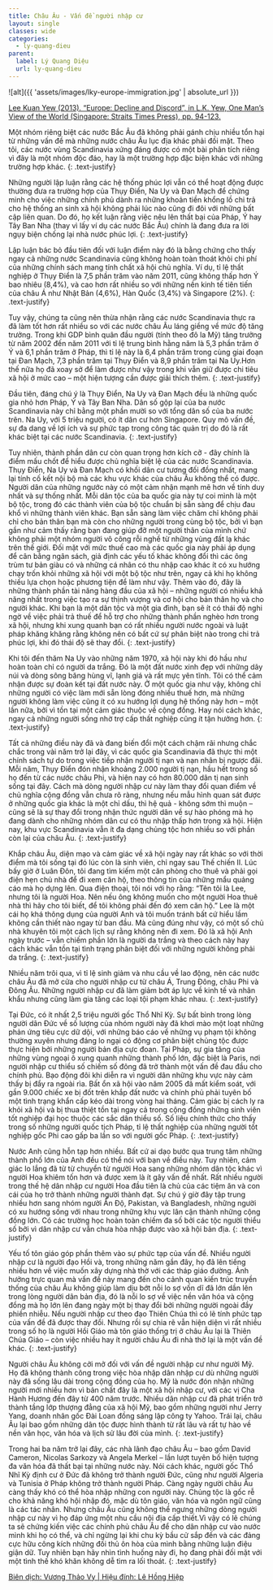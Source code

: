 ```yaml
---
title: Châu Âu - Vấn đề người nhập cư
layout: single
classes: wide
categories:
  - ly-quang-dieu
parent:
  label: Lý Quang Diệu
  url: ly-quang-dieu
---
```


![alt]({{ 'assets/images/lky-europe-immigration.jpg' | absolute_url }})
> <cite>
<a target="_blank" href="https://nghiencuuquocte.org/2014/06/15/ly-quang-dieu-ve-chau-au/">
Lee Kuan Yew (2013). “Europe: Decline and Discord”, in L.K. Yew, One Man’s View of the World (Singapore: Straits Times Press), pp. 94-123.
</a>

Một nhóm riêng biệt các nước Bắc Âu đã không phải gánh chịu nhiều tổn hại từ những vấn đề mà những nước châu Âu lục địa khác phải đối mặt. Theo tôi, các nước vùng Scandinavia xứng đáng được có một bài phân tích riêng vì đây là một nhóm độc đáo, hay là một trường hợp đặc biện khác với những trường hợp khác.
{: .text-justify}

Những người lập luận rằng các hệ thống phúc lợi vẫn có thể hoạt động được thường đưa ra trường hợp của Thụy Điển, Na Uy và Đan Mạch để chứng minh cho việc những chính phủ dành ra những khoản tiền khổng lồ chi trả cho hệ thống an sinh xã hội không phải lúc nào cũng đi đôi với những bất cập liên quan. Do đó, họ kết luận rằng việc nêu lên thất bại của Pháp, Ý hay Tây Ban Nha (thay vì lấy ví dụ các nước Bắc Âu) chính là đang đưa ra lời ngụy biện chống lại nhà nước phúc lợi.
{: .text-justify}

Lập luận bác bỏ đầu tiên đối với luận điểm này đó là bằng chứng cho thấy ngay cả những nước Scandinavia cũng không hoàn toàn thoát khỏi chi phí của những chính sách mang tính chất xã hội chủ nghĩa. Ví dụ, tỉ lệ thất nghiệp ở Thụy Điển là 7,5 phần trăm vào năm 2011, cũng không thấp hơn Ý bao nhiêu (8,4%), và cao hơn rất nhiều so với những nền kinh tế tiên tiến của châu Á như Nhật Bản (4,6%), Hàn Quốc (3,4%) và Singapore (2%).
{: .text-justify}

Tuy vậy, chúng ta cũng nên thừa nhận rằng các nước Scandinavia thực ra đã làm tốt hơn rất nhiều so với các nước châu Âu láng giềng về mức độ tăng trưởng. Trong khi GDP bình quân đầu người (tính theo đô la Mỹ) tăng trưởng từ năm 2002 đến năm 2011 với tỉ lệ trung bình hằng năm là 5,3 phần trăm ở Ý và 6,1 phần trăm ở Pháp, thì tỉ lệ này là 6,4 phần trăm trong cùng giai đoạn tại Đan Mạch, 7,3 phần trăm tại Thụy Điển và 8,9 phần trăm tại Na Uy.Hơn thế nữa họ đã xoay sở để làm được như vậy trong khi vẫn giữ được chi tiêu xã hội ở mức cao – một hiện tượng cần được giải thích thêm.
{: .text-justify}

Đầu tiên, đáng chú ý là Thụy Điển, Na Uy và Đan Mạch đều là những quốc gia nhỏ hơn Pháp, Ý và Tây Ban Nha. Dân số gộp lại của ba nước Scandinavia này chỉ bằng một phần mười so với tổng dân số của ba nước trên. Na Uy, với 5 triệu người, có ít dân cư hơn Singapore. Quy mô vấn đề, sự đa dang về lợi ích và sự phức tạp trong công tác quản trị do đó là rất khác biệt tại các nước Scandinavia.
{: .text-justify}

Tuy nhiên, thành phần dân cư còn quan trọng hơn kích cỡ - đây chính là điểm mấu chốt để hiểu được chủ nghĩa biệt lệ của các nước Scandinavia. Thụy Điển, Na Uy và Đan Mạch có khối dân cư tương đối đồng nhất, mang lại tính cố kết nội bộ mà các khu vực khác của châu Âu không thể có được. Người dân của những ngước này có một cảm nhận mạnh mẽ hơn về tính duy nhất và sự thống nhất. Mỗi dân tộc của ba quốc gia này tự coi mình là một bộ tộc, trong đó các thành viên của bộ tộc chuẩn bị sẵn sàng để chịu đau khổ vì những thành viên khác. Bạn sẵn sàng làm việc chăm chỉ không phải chỉ cho bản thân bạn mà còn cho những người trong cùng bộ tộc, bởi vì bạn gần như cảm thấy rằng bạn đang giúp đỡ một người thân của mình chứ không phải một nhóm người vô công rỗi nghề từ những vùng đất lạ khác trên thế giới. Đối mặt với mức thuế cao mà các quốc gia này phải áp dụng để cân bằng ngân sách, giả định các yếu tố khác không đổi thì các ông trùm tư bản giàu có và những cá nhân có thu nhập cao khác ít có xu hướng chạy trốn khỏi những xã hội với một bộ tộc như trên, ngay cả khi họ không thiếu lựa chọn hoặc phương tiện để làm như vậy. Thêm vào đó, đây là những thành phần tài năng hàng đầu của xã hội – những người có nhiều khả năng nhất trong việc tạo ra sự thịnh vượng và cơ hội cho bản thân họ và cho người khác. Khi bạn là một dân tộc và một gia đình, bạn sẽ ít có thái độ nghi ngờ về việc phải trả thuế để hỗ trợ cho những thành phần nghèo hơn trong xã hội, nhưng khi xung quanh bạn có rất nhiều người nước ngoài và luật pháp khăng khăng rằng không nên có bất cứ sự phân biệt nào trong chi trả phúc lợi, khi đó thái độ sẽ thay đổi.
{: .text-justify}

Khi tôi đến thăm Na Uy vào những năm 1970, xã hội này khi đó hầu như hoàn toàn chỉ có người da trắng. Đó là một đất nước xinh đẹp với những dãy núi và dòng sông băng hùng vĩ, lạnh giá và rất mực yên tĩnh. Tôi có thể cảm nhận được sự đoàn kết tại đất nước này. Ở một quốc gia như vậy, không chỉ những người có việc làm mới sẵn lòng đóng nhiều thuế hơn, mà những người không làm việc cũng ít có xu hướng lợi dụng hệ thống này hơn – một lần nữa, bởi vì tồn tại một cảm giác thuộc về cộng đồng. Hay nói cách khác, ngay cả những người sống nhờ trợ cấp thất nghiệp cũng ít tận hưởng hơn.
{: .text-justify}

Tất cả những điều này đã và đang biến đổi một cách chậm rãi nhưng chắc chắc trong vài năm trở lại đây, vì các quốc gia Scandinavia đã thực thi một chính sách tự do trong việc tiếp nhận người tị nạn và nạn nhân bị ngược đãi. Mỗi năm, Thụy Điển đón nhận khoảng 2.000 người tị nạn, hầu hết trong số họ đến từ các nước châu Phi, và hiện nay có hơn 80.000 dân tị nạn sinh sống tại đây. Cách mà dòng người nhập cư này làm thay đổi quan điểm về chủ nghĩa cộng đồng vẫn chưa rõ ràng, nhưng nếu mẫu hình quan sát được ở những quốc gia khác là một chỉ dấu, thì hệ quả - không sớm thì muộn – cũng sẽ là sự thay đổi trong nhận thức người dân về sự hào phóng mà họ đang dành cho những nhóm dân cư có thu nhập thấp hơn trong xã hội. Hiện nay, khu vực Scandinavia vẫn ít đa dạng chủng tộc hơn nhiều so với phần còn lại của châu Âu.
{: .text-justify}

Khắp châu Âu, diện mạo và cảm giác về xã hội ngày nay rất khác so với thời điểm mà tôi sống tại đó lúc còn là sinh viên, chỉ ngay sau Thế chiến II. Lúc bấy giờ ở Luân Đôn, tôi đang tìm kiếm một căn phòng cho thuê và phải gọi điện hẹn chủ nhà để đi xem căn hộ, theo thông tin của những mẩu quảng cáo mà họ dựng lên. Qua điện thoại, tôi nói với họ rằng: “Tên tôi là Lee, nhưng tôi là người Hoa. Nên nếu ông không muốn cho một người Hoa thuê nhà thì hãy cho tôi biết, để tôi không phải đến đó xem căn hộ.” Lee là một cái họ khá thông dụng của người Anh và tôi muốn tránh bất cứ hiểu lầm không cần thiết nào ngay từ ban đầu. Mà cũng đúng như vậy, có một số chủ nhà khuyên tôi một cách lịch sự rằng không nên đi xem. Đó là xã hội Anh ngày trước – vẫn chiếm phần lớn là người da trắng và theo cách này hay cách khác vẫn tồn tại tình trạng phân biệt đối với những người không phải da trắng.
{: .text-justify}

Nhiều năm trôi qua, vì tỉ lệ sinh giảm và nhu cầu về lao động, nên các nước châu Âu đã mở cửa cho người nhập cư từ châu Á, Trung Đông, châu Phi và Đông Âu. Những người nhập cư đã làm giảm bớt áp lực về kinh tế và nhân khẩu nhưng cũng làm gia tăng các loại tội phạm khác nhau.
{: .text-justify}

Tại Đức, có ít nhất 2,5 triệu người gốc Thổ Nhĩ Kỳ. Sự bất bình trong lòng người dân Đức về số lượng của nhóm người này đã khơi mào một loạt những phản ứng tiêu cực dữ dội, với những báo cáo về những vụ phạm tội không thường xuyên nhưng đáng lo ngại có động cơ phân biệt chủng tộc được thực hiện bởi những người bản địa cực đoan. Tại Pháp, sự gia tăng của những vùng ngoại ô xung quanh những thành phố lớn, đặc biệt là Paris, nơi người nhập cư thiểu số chiếm số đông đã trở thành một vấn đề đau đầu cho chính phủ. Bạo động đôi khi diễn ra vì người dân những khu vực này cảm thấy bị đẩy ra ngoài rìa. Bất ổn xã hội vào năm 2005 đã mất kiểm soát, với gần 9.000 chiếc xe bị đốt trên khắp đất nước và chính phủ phải tuyên bố một tình trạng khẩn cấp kéo dài trong vòng hai tháng. Cảm giác bị cách ly ra khỏi xã hội và bị thua thiệt tồn tại ngay cả trong cộng đồng những sinh viên tốt nghiệp đại học thuộc các sắc dân thiểu số. Số liệu chính thức cho thấy trong số những người quốc tịch Pháp, tỉ lệ thất nghiệp của những người tốt nghiệp gốc Phi cao gấp ba lần so với người gốc Pháp.
{: .text-justify}

Nước Anh cũng hỗn tạp hơn nhiều. Bất cứ ai dạo bước qua trung tâm những thành phố lớn của Anh đều có thể nói với bạn về điều này. Tuy nhiên, cảm giác lo lắng đã từ từ chuyển từ người Hoa sang những nhóm dân tộc khác vì người Hoa khiêm tốn hơn và được xem là ít gây vấn đề nhất. Rất nhiều người trong thế hệ dân nhập cư người Hoa đầu tiên là chủ của các tiệm ăn và con cái của họ trở thành những người thành đạt. Sự chú ý giờ đây tập trung nhiều hơn sang nhóm người Ấn Độ, Pakistan, và Bangladesh, những người có xu hướng sống với nhau trong những khu vực lân cận thành những cộng đồng lớn. Có các trường học hoàn toàn chiếm đa số bởi các tộc người thiểu số bởi vì dân nhập cư vẫn chưa hòa nhập được vào xã hội bản địa.
{: .text-justify}

Yếu tố tôn giáo góp phần thêm vào sự phức tạp của vấn đề. Nhiều người nhập cư là người đạo Hồi và, trong những năm gần đây, họ đã lên tiếng nhiều hơn
về việc muốn xây dựng nhà thờ với các tháp giáo đường. Ảnh hưởng trực quan mà vấn đề này mang đến cho cảnh quan kiến trúc truyền thống của châu Âu không giúp làm dịu bớt nỗi lo sợ vốn dĩ đã lớn dần lên trong lòng người dân bản địa, đó là nỗi lo sợ về việc nền văn hóa và cộng đồng mà họ lớn lên đang ngày một bị thay đổi bởi những người ngoài đầy phiền nhiễu. Nếu người nhập cư theo đạo Thiên Chúa thì có lẽ tính phức tạp của vấn đề đã được thay đổi. Nhưng rồi sự chia rẽ vẫn hiện diện vì rất nhiều trong số họ là người Hồi Giáo mà tôn giáo thống trị ở châu Âu lại là Thiên Chúa Giáo – còn việc nhiều hay ít người châu Âu đi nhà thờ lại là một vấn đề khác.
{: .text-justify}

Người châu Âu không cởi mở đối với vấn đề người nhập cư như người Mỹ. Họ đã không thành công trong việc hòa nhập dân nhập cư dù những người này đã
sống lâu dài trong cộng đồng của họ. Mỹ là nước đón nhận những người mới nhiều hơn vì bản chất đây là một xã hội nhập cư, với các vị Cha Hành Hương đến đây từ 400 năm trước. Nhiều dân nhập cư đã phát triển trở thành tầng lớp thượng đẳng của xã hội Mỹ, bao gồm những người như Jerry Yang, doanh nhân gốc Đài Loan đồng sáng lập công ty Yahoo. Trái lại, châu Âu lại bao gồm những dân tộc được hình thành từ rất lâu và rất tự hào về nền văn học, văn hóa và lịch sử lâu đời của mình.
{: .text-justify}

Trong hai ba năm trở lại đây, các nhà lãnh đạo châu Âu – bao gồm David Cameron, Nicolas Sarkozy và Angela Merkel – lần lượt tuyên bố hiện tượng đa văn hóa đã thất bại tại những nước này. Nói cách khác, người gốc Thổ Nhĩ Kỳ định cư ở Đức đã không trở thành người Đức, cũng như người Algeria và Tunisia ở Pháp không trở thành người Pháp. Càng ngày người châu Âu càng thấy khó có thể hòa nhập những con người này. Chủng tộc là gốc rễ cho khả năng khó hội nhập đó, mặc dù tôn giáo, văn hóa và ngôn ngữ cũng là các tác nhân. Nhưng châu Âu cũng không thể ngưng những dòng người nhập cư này vì họ đáp ứng một nhu cầu nội địa cấp thiết.Vì vậy có lẽ chúng ta sẽ chứng kiến việc các chính phủ châu Âu để cho dân nhập cư vào nước mình khi họ có thể, và chỉ ngừng lại khi chu kỳ bầu cử sắp đến và các đảng cực hữu công kích những đối thủ ôn hòa của mình bằng những luận điệu giận dữ. Tuy nhiên bạn hãy nhìn tình huống này đi, họ đang phải đối mặt với một tình thế khó khăn không dễ tìm ra lối thoát.
{: .text-justify}

> <cite>
<a target="_blank" href="https://nghiencuuquocte.org/2014/06/15/ly-quang-dieu-ve-chau-au/">
Biên dịch: Vương Thảo Vy | Hiệu đính: Lê Hồng Hiệp
</a>
</cite>